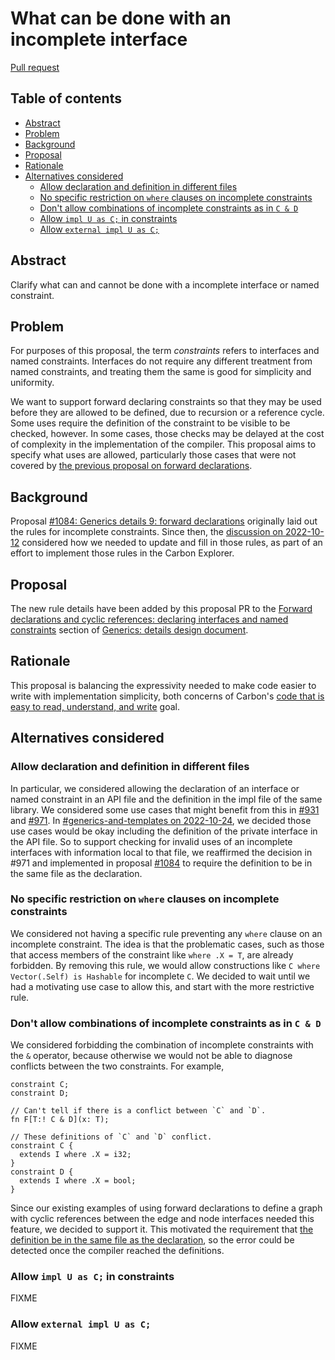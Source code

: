 # What can be done with an incomplete interface

<!--
Part of the Carbon Language project, under the Apache License v2.0 with LLVM
Exceptions. See /LICENSE for license information.
SPDX-License-Identifier: Apache-2.0 WITH LLVM-exception
-->

[Pull request](https://github.com/carbon-language/carbon-lang/pull/2347)

<!-- toc -->

## Table of contents

-   [Abstract](#abstract)
-   [Problem](#problem)
-   [Background](#background)
-   [Proposal](#proposal)
-   [Rationale](#rationale)
-   [Alternatives considered](#alternatives-considered)
    -   [Allow declaration and definition in different files](#allow-declaration-and-definition-in-different-files)
    -   [No specific restriction on `where` clauses on incomplete constraints](#no-specific-restriction-on-where-clauses-on-incomplete-constraints)
    -   [Don't allow combinations of incomplete constraints as in `C & D`](#dont-allow-combinations-of-incomplete-constraints-as-in-c--d)
    -   [Allow `impl U as C;` in constraints](#allow-impl-u-as-c-in-constraints)
    -   [Allow `external impl U as C;`](#allow-external-impl-u-as-c)

<!-- tocstop -->

## Abstract

Clarify what can and cannot be done with a incomplete interface or named
constraint.

## Problem

For purposes of this proposal, the term _constraints_ refers to interfaces and
named constraints. Interfaces do not require any different treatment from named
constraints, and treating them the same is good for simplicity and uniformity.

We want to support forward declaring constraints so that they may be used before
they are allowed to be defined, due to recursion or a reference cycle. Some uses
require the definition of the constraint to be visible to be checked, however.
In some cases, those checks may be delayed at the cost of complexity in the
implementation of the compiler. This proposal aims to specify what uses are
allowed, particularly those cases that were not covered by
[the previous proposal on forward declarations](https://github.com/carbon-language/carbon-lang/pull/1084).

## Background

Proposal
[#1084: Generics details 9: forward declarations](https://github.com/carbon-language/carbon-lang/pull/1084)
originally laid out the rules for incomplete constraints. Since then, the
[discussion on 2022-10-12](https://docs.google.com/document/d/1tEt4iM6vfcY0O0DG0uOEMIbaXcZXlNREc2ChNiEtn_w/edit#heading=h.q7afaawbc5k)
considered how we needed to update and fill in those rules, as part of an effort
to implement those rules in the Carbon Explorer.

## Proposal

The new rule details have been added by this proposal PR to the
[Forward declarations and cyclic references: declaring interfaces and named constraints](/docs/design/generics/details.md#declaring-interfaces-and-named-constraints)
section of
[Generics: details design document](/docs/design/generics/details.md).

## Rationale

This proposal is balancing the expressivity needed to make code easier to write
with implementation simplicity, both concerns of Carbon's
[code that is easy to read, understand, and write](/docs/project/goals.md#code-that-is-easy-to-read-understand-and-write)
goal.

## Alternatives considered

### Allow declaration and definition in different files

In particular, we considered allowing the declaration of an interface or named
constraint in an API file and the definition in the impl file of the same
library. We considered some use cases that might benefit from this in
[#931](p0931.md#private-interfaces-in-public-api-files) and
[#971](https://github.com/carbon-language/carbon-lang/issues/971). In
[#generics-and-templates on 2022-10-24](https://discord.com/channels/655572317891461132/941071822756143115/1034207895392358431),
we decided those use cases would be okay including the definition of the private
interface in the API file. So to support checking for invalid uses of an
incomplete interfaces with information local to that file, we reaffirmed the
decision in #971 and implemented in proposal
[#1084](https://github.com/carbon-language/carbon-lang/pull/1084) to require the
definition to be in the same file as the declaration.

### No specific restriction on `where` clauses on incomplete constraints

We considered not having a specific rule preventing any `where` clause on an
incomplete constraint. The idea is that the problematic cases, such as those
that access members of the constraint like `where .X = T`, are already
forbidden. By removing this rule, we would allow constructions like
`C where Vector(.Self) is Hashable` for incomplete `C`. We decided to wait until
we had a motivating use case to allow this, and start with the more restrictive
rule.

### Don't allow combinations of incomplete constraints as in `C & D`

We considered forbidding the combination of incomplete constraints with the `&`
operator, because otherwise we would not be able to diagnose conflicts between
the two constraints. For example,

```carbon
constraint C;
constraint D;

// Can't tell if there is a conflict between `C` and `D`.
fn F[T:! C & D](x: T);

// These definitions of `C` and `D` conflict.
constraint C {
  extends I where .X = i32;
}
constraint D {
  extends I where .X = bool;
}
```

Since our existing examples of using forward declarations to define a graph with
cyclic references between the edge and node interfaces needed this feature, we
decided to support it. This motivated the requirement that
[the definition be in the same file as the declaration](#allow-declaration-and-definition-in-different-files),
so the error could be detected once the compiler reached the definitions.

### Allow `impl U as C;` in constraints

FIXME

### Allow `external impl U as C;`

FIXME
